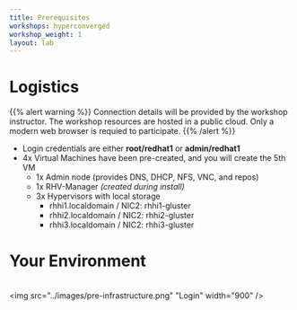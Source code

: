 ```yaml
---
title: Prerequisites
workshops: hyperconverged
workshop_weight: 1
layout: lab
---
```


# Logistics


{{% alert warning %}}
Connection details will be provided by the workshop instructor.
The workshop resources are hosted in a public cloud.
Only a modern web browser is requied to participate.
{{% /alert %}}

 - Login credentials are either **root/redhat1** or **admin/redhat1**
 - 4x Virtual Machines have been pre-created, and you will create the 5th VM
   - 1x Admin node (provides DNS, DHCP, NFS, VNC, and repos)
   - 1x RHV-Manager *(created during install)*
   - 3x Hypervisors with local storage
     - rhhi1.localdomain / NIC2: rhhi1-gluster
     - rhhi2.localdomain / NIC2: rhhi2-gluster
     - rhhi3.localdomain / NIC2: rhhi3-gluster

# Your Environment

<br><img src="../images/pre-infrastructure.png" "Login" width="900" /><br><br>

